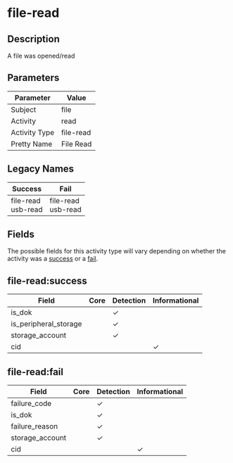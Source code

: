 file-read
=========

Description
-----------
A file was opened/read

Parameters
----------
| Parameter     | Value     |
| ------------- | --------- |
| Subject       | file      |
| Activity      | read      |
| Activity Type | file-read |
| Pretty Name   | File Read |

Legacy Names
------------
| Success                   | Fail                      |
| ------------------------- | ------------------------- |
| file-read<br>usb-read<br> | file-read<br>usb-read<br> |

Fields
------

The possible fields for this activity type will vary depending on whether the activity was a [success](#file-readsuccess) or a [fail](#file-readfail).


file-read:success
-----------------

| Field                 | Core | Detection | Informational |
| --------------------- | ---- | --------- | ------------- |
| is_dok                |      | &#10003;  |               |
| is_peripheral_storage |      | &#10003;  |               |
| storage_account       |      | &#10003;  |               |
| cid                   |      |           | &#10003;      |

file-read:fail
--------------

| Field           | Core | Detection | Informational |
| --------------- | ---- | --------- | ------------- |
| failure_code    |      | &#10003;  |               |
| is_dok          |      | &#10003;  |               |
| failure_reason  |      | &#10003;  |               |
| storage_account |      | &#10003;  |               |
| cid             |      |           | &#10003;      |